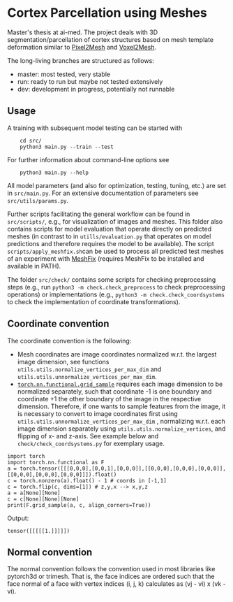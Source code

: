 # Cortex Parcellation using Meshes

Master's thesis at ai-med. The project deals with 3D segmentation/parcellation of cortex structures based on mesh template deformation similar to [Pixel2Mesh](https://arxiv.org/abs/1804.01654) and [Voxel2Mesh](https://arxiv.org/abs/1912.03681).

The long-living branches are structured as follows:

- master: most tested, very stable
- run: ready to run but maybe not tested extensively
- dev: development in progress, potentially not runnable

## Usage
A training with subsequent model testing can be started with
```
    cd src/
    python3 main.py --train --test
```
For further information about command-line options see
```
    python3 main.py --help
```
All model parameters (and also for optimization, testing, tuning, etc.) are set in `src/main.py`. For an extensive documentation of parameters see `src/utils/params.py`.

Further scripts facilitating the general workflow can be found in `src/scripts/`, e.g., for visualization of images and meshes. This folder also contains scripts for model evaluation that operate directly on predicted meshes (in contrast to in `utills/evaluation.py` that operates on model predictions and therefore requires the model to be available). The script `scripts/apply_meshfix.sh`can be used to process all predicted test meshes of an experiment with [MeshFix](https://github.com/MarcoAttene/MeshFix-V2.1) (requires MeshFix to be installed and available in PATH).

The folder `src/check/` contains some scripts for checking preprocessing steps (e.g., run `python3 -m check.check_preprocess` to check preprocessing operations) or implementations (e.g., `python3 -m check.check_coordsystems` to check the implementation of coordinate transformations).

## Coordinate convention
The coordinate convention is the following:
- Mesh coordinates are image coordinates normalized w.r.t. the largest image dimension, see functions `utils.utils.normalize_vertices_per_max_dim`
 and `utils.utils.unnormalize_vertices_per_max_dim`.
- [`torch.nn.functional.grid_sample`](https://pytorch.org/docs/stable/nn.functional.html?highlight=grid_sample#torch.nn.functional.grid_sample) requires each image
 dimension to be normalized separately, such that coordinate -1 is one boundary and coordinate +1 the other boundary of the image in the respective dimension.
Therefore, if one wants to sample features from the image, it is necessary to convert to image coordinates first using `utils.utils.unnormalize_vertices_per_max_dim`
, normalizing w.r.t. each image dimension separately using `utils.utils.normalize_vertices`, and flipping of x- and z-axis. See example below and `check/check_coordsystems.py` for exemplary
usage.
```
import torch
import torch.nn.functional as F
a = torch.tensor([[[0,0,0],[0,0,1],[0,0,0]],[[0,0,0],[0,0,0],[0,0,0]],[[0,0,0],[0,0,0],[0,0,0]]]).float()
c = torch.nonzero(a).float() - 1 # coords in [-1,1]
c = torch.flip(c, dims=[1]) # z,y,x --> x,y,z
a = a[None][None]
c = c[None][None][None]
print(F.grid_sample(a, c, align_corners=True))
```
Output:
```
tensor([[[[[1.]]]]])
```

## Normal convention
The normal convention follows the convention used in most libraries like
pytorch3d or trimesh. That is, the face indices are ordered such that the face
normal of a face with vertex indices (i, j, k) calculates as (vj - vi) x (vk - vi).
